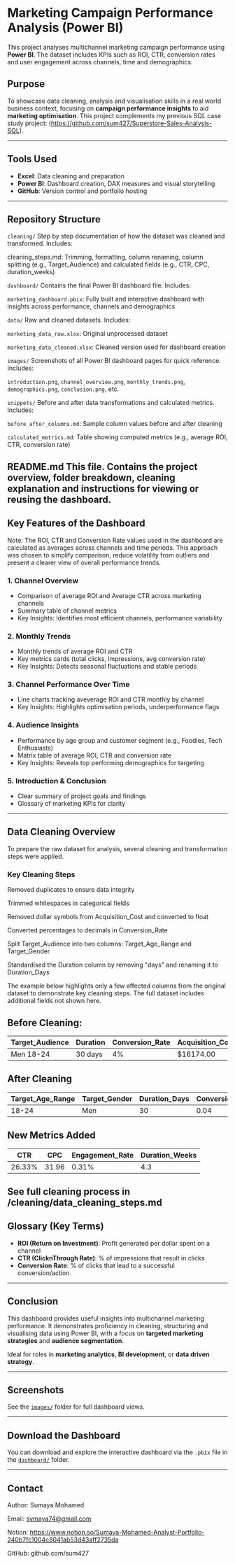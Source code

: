 # Marketing Campaign Performance Analysis (Power BI)

This project analyses multichannel marketing campaign performance using **Power BI**. The dataset includes KPIs such as ROI, CTR, conversion rates and user engagement across channels, time and demographics.

## Purpose

To showcase data cleaning, analysis and visualisation skills in a real world business context, focusing on **campaign performance insights** to aid **marketing optimisation**. This project complements my previous SQL case study project: (https://github.com/sum427/Superstore-Sales-Analysis-SQL).

---

## Tools Used

- **Excel**: Data cleaning and preparation
- **Power BI**: Dashboard creation, DAX measures and visual storytelling
- **GitHub**: Version control and portfolio hosting

---
## Repository Structure

`cleaning/`
Step by step documentation of how the dataset was cleaned and transformed.
Includes:

cleaning_steps.md: Trimming, formatting, column renaming, column splitting (e.g., Target_Audience) and calculated fields (e.g., CTR, CPC, duration_weeks)

`dashboard/`
Contains the final Power BI dashboard file.
Includes:

`marketing_dashboard.pbix`: Fully built and interactive dashboard with insights across performance, channels and demographics

`data/`
Raw and cleaned datasets.
Includes:

`marketing_data_raw.xlsx`: Original unprocessed dataset

`marketing_data_cleaned.xlsx`: Cleaned version used for dashboard creation

`images/`
Screenshots of all Power BI dashboard pages for quick reference.
Includes:

`introduction.png`, `channel_overview.png`, `monthly_trends.png`, `demographics.png`, `conclusion.png`, etc.

`snippets/`
Before and after data transformations and calculated metrics.
Includes:

`before_after_columns.md`: Sample column values before and after cleaning

`calculated_metrics.md`: Table showing computed metrics (e.g., average ROI, CTR, conversion rate)

README.md
This file. Contains the project overview, folder breakdown, cleaning explanation and instructions for viewing or reusing the dashboard.
---

## Key Features of the Dashboard

Note: The ROI, CTR and Conversion Rate values used in the dashboard are calculated as averages across channels and time periods. This approach was chosen to simplify comparison, reduce volatility from outliers and present a clearer view of overall performance trends.

###  1. Channel Overview  
- Comparison of average ROI and Average CTR across marketing channels  
- Summary table of channel metrics  
- Key Insights: Identifies most efficient channels, performance variability  

### 2. Monthly Trends  
- Monthly trends of average ROI and CTR  
- Key metrics cards (total clicks, impressions, avg conversion rate)  
- Key Insights: Detects seasonal fluctuations and stable periods

### 3. Channel Performance Over Time  
- Line charts tracking aveverage ROI and CTR monthly by channel  
- Key Insights: Highlights optimisation periods, underperformance flags

### 4. Audience Insights  
- Performance by age group and customer segment (e.g., Foodies, Tech Enthusiasts)  
- Matrix table of average ROI, CTR and conversion rate  
- Key Insights: Reveals top performing demographics for targeting

### 5. Introduction & Conclusion  
- Clear summary of project goals and findings  
- Glossary of marketing KPIs for clarity

---
## Data Cleaning Overview
To prepare the raw dataset for analysis, several cleaning and transformation steps were applied.

### Key Cleaning Steps
Removed duplicates to ensure data integrity

Trimmed whitespaces in categorical fields

Removed dollar symbols from Acquisition_Cost and converted to float

Converted percentages to decimals in Conversion_Rate

Split Target_Audience into two columns: Target_Age_Range and Target_Gender

Standardised the Duration column by removing "days" and renaming it to Duration_Days

The example below highlights only a few affected columns from the original dataset to demonstrate key cleaning steps. The full dataset includes additional fields not shown here.

## Before Cleaning:
| Target_Audience | Duration     | Conversion_Rate  | Acquisition_Cost |
|-----------------|--------------|------------------|------------------|
| Men 18-24       | 30 days      | 4%               | $16174.00        |

## After Cleaning
| Target_Age_Range | Target_Gender | Duration_Days | Conversion_Rate | Acquisition_Cost |
|------------------|---------------|---------------|-----------------|------------------|
| 18-24            | Men           | 30            | 0.04            | 16174            |

## New Metrics Added
| CTR   | CPC  | Engagement_Rate | Duration_Weeks |
|-------|------|-----------------|----------------|
| 26.33%|31.96 | 0.31%           | 4.3            |

See full cleaning process in /cleaning/data_cleaning_steps.md
---

## Glossary (Key Terms)

- **ROI (Return on Investment)**: Profit generated per dollar spent on a channel  
- **CTR (ClicknThrough Rate)**: % of impressions that result in clicks  
- **Conversion Rate**: % of clicks that lead to a successful conversion/action  

---

## Conclusion

This dashboard provides useful insights into multichannel marketing performance. It demonstrates proficiency in cleaning, structuring and visualising data using Power BI, with a focus on **targeted marketing strategies** and **audience segmentation**.  

Ideal for roles in **marketing analytics**, **BI development**, or **data driven strategy**.

---

##  Screenshots

See the [`images/`](./images/) folder for full dashboard views.

---

## Download the Dashboard

You can download and explore the interactive dashboard via the `.pbix` file in the [`dashboard/`](./dashboard/) folder.

---
## Contact
Author: Sumaya Mohamed

Email: svmaya74@gmail.com 

Notion: https://www.notion.so/Sumaya-Mohamed-Analyst-Portfolio-240b7fc1004c8041ab53d43aff2735da

GitHub: github.com/sum427

